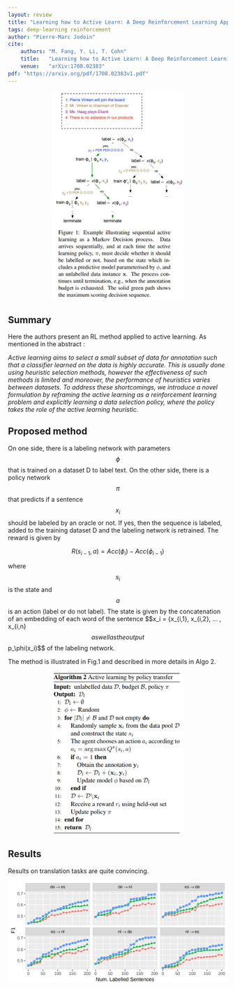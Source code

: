 ```yaml
---
layout: review
title: "Learning how to Active Learn: A Deep Reinforcement Learning Approach"
tags: deep-learning reinforcement
author: "Pierre-Marc Jodoin"
cite:
    authors: "M. Fang, Y. Li, T. Cohn"
    title:   "Learning how to Active Learn: A Deep Reinforcement Learning Approach"
    venue:   "arXiv:1708.02383"
pdf: "https://arxiv.org/pdf/1708.02383v1.pdf"
---
```



<center><img src="/article/images/RLactiveLearning/sc01.jpg" width="300"></center>

## Summary

Here the authors present an RL method applied to active learning.  As mentioned in the abstract :

*Active learning aims to select a small subset of data for annotation such that a classifier learned on the data is highly accurate. This is usually done using heuristic selection methods, however the effectiveness of such methods is limited and moreover, the performance of heuristics varies between
datasets. To address these shortcomings, we introduce a novel formulation by reframing the active learning as a reinforcement learning problem and explicitly learning a data selection policy, where the policy takes the role of the active learning heuristic.* 


## Proposed method

On one side, there is a labeling network with parameters $$\phi$$ that is trained on a dataset D to label text.  On the other side, there is a policy network $$\pi$$ that predicts if a sentence $$x_i$$ should be labeled by an oracle or not.  If yes, then the sequence is labeled, added to the training dataset D and the labeling network is retrained.  The reward is given by 

$$
R(s_{i−1}, a) = Acc(\phi_i) − Acc(\phi_{i-1})
$$ 

where $$s_i$$ is the state and $$a$$ is an action (label or do not label).  The state is given by the concatenation of an embedding of each word of the sentence $$x_i = {x_{i,1}, x_{i,2}, ... , x_{i,n}$$ as well as the output $$p_\phi(x_i)$$ of the labeling network.

The method is illustrated in Fig.1 and described in more details in Algo 2.

<center><img src="/article/images/RLactiveLearning/sc02.jpg" width="300"></center>


## Results

Results on translation tasks are quite convincing.

<center><img src="/article/images/RLactiveLearning/sc03.jpg" width="700"></center>
